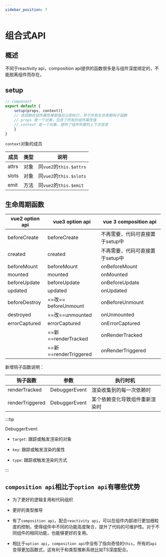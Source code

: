 ```yaml
---
sidebar_position: 7
---
```


# 组合式API

## 概述

不同于reactivity api，composition api提供的函数很多是与组件深度绑定的，不能脱离组件而存在。

## setup

```js    
// component
export default {
    setup(props, context){
    // 该函数在组件属性被赋值后立即执行，早于所有生命周期钩子函数
    // props 是一个对象，包含了所有的组件属性值
    // context 是一个对象，提供了组件所需的上下文信息
    }
}
```

`context`对象的成员

| 成员   | 类型  | 说明                    |
| ---    | ---   | ---                    |
| attrs  | 对象  | 同`vue2`的`this.$attrs` |
| slots  | 对象  | 同`vue2`的`this.$slots` |
| emit   | 方法  | 同`vue2`的`this.$emit`  |

## 生命周期函数

| vue2 option api  | vue3 option api      | vue 3 composition api          |
| ---              | ---                  | ---                            |
| beforeCreate     | beforeCreate         | 不再需要，代码可直接置于setup中 |
| created          | created              | 不再需要，代码可直接置于setup中  |
| beforeMount      | beforeMount          | onBeforeMount                  |
| mounted          | mounted              | onMounted                      |
| beforeUpdate     | beforeUpdate         | onBeforeUpdate                 |
| updated          | updated              | onUpdated                      |
| beforeDestroy    | ==改== beforeUnmount | onBeforeUnmount                |
| destroyed        | ==改==unmounted      | onUnmounted                    |
| errorCaptured    | errorCaptured        | onErrorCaptured                |
|                  | ==新==renderTracked   | onRenderTracked                |
|                  | ==新==renderTriggered | onRenderTriggered              |

新增钩子函数说明：

| 钩子函数          | 参数           | 执行时机                      |
| ---              | ---            | ---                          |
| renderTracked    | DebuggerEvent  | 渲染收集到的每一次依赖时        |
| renderTriggered  | DebuggerEvent  | 某个依赖变化导致组件重新渲染时  |
    
:::tip

DebuggerEvent:

- `target`: 跟踪或触发渲染的对象

- `key`: 跟踪或触发渲染的属性

- `type`: 跟踪或触发渲染的方式

:::
    
## `composition api`相比于`option api`有哪些优势

-  为了更好的逻辑复用和代码组织

-  更好的类型推导

- 有了`composition api`，配合`reactivity api`，可以在组件内部进行更加细粒度的控制，使得组件中不同的功能高度聚合，提升了代码的可维护性。对于不同组件的相同功能，也能够更好的复用。

- 相比于`option api`，`composition api`中没有了指向奇怪的`this`，所有的`api`变得更加函数式，这有利于和类型推断系统比如TS深度配合。
